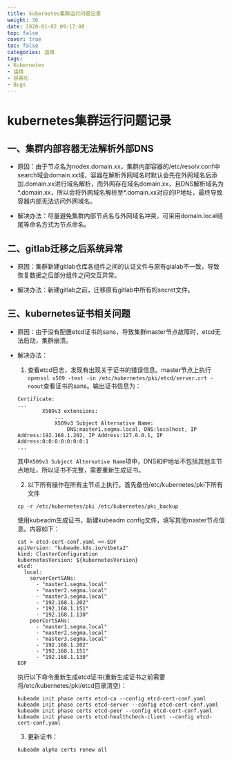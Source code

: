 ```yaml
---
title: kubernetes集群运行问题记录
weight: 36
date: 2020-01-02 09:17:08
top: false
cover: true
toc: false
categories: 运维
tags:
- Kubernetes
- 运维
- 容器化
- Bugs
---
```

# kubernetes集群运行问题记录

## 一、集群内部容器无法解析外部DNS

- 原因：由于节点名为nodex.domain.xx，集群内部容器的/etc/resolv.conf中search域会domain.xx域，容器在解析外网域名时默认会先在外网域名后添加.domain.xx进行域名解析，而外网存在域名domain.xx，且DNS解析域名为*.domain.xx，所以会将外网域名解析至*.domain.xx对应的IP地址，最终导致容器内部无法访问外网域名。

- 解决办法：尽量避免集群内部节点名与外网域名冲突，可采用domain.local结尾等命名方式为节点命名。

## 二、gitlab迁移之后系统异常

- 原因：集群新建gitlab仓库各组件之间的认证文件与原有gialab不一致，导致恢复数据之后部分组件之间交互异常。

- 解决办法：新建gitlab之前，迁移原有gitlab中所有的secret文件。

## 三、kubernetes证书相关问题

- 原因：由于没有配置etcd证书的sans，导致集群master节点故障时，etcd无法启动，集群崩溃。

- 解决办法：

  1. 查看etcd日志，发现有出现关于证书的错误信息。master节点上执行``openssl x509 -text -in /etc/kubernetes/pki/etcd/server.crt -noout``查看证书的sans。输出证书信息为：

   ```shell
   Certificate:
   ...
           X509v3 extensions:
               ...
               X509v3 Subject Alternative Name: 
                   DNS:master1.segma.local, DNS:localhost, IP Address:192.168.1.202, IP Address:127.0.0.1, IP Address:0:0:0:0:0:0:0:1
   ...
   ```
  其中``X509v3 Subject Alternative Name``项中，DNS和IP地址不包括其他主节点地址，所以证书不完整，需要重新生成证书。

  2. 以下所有操作在所有主节点上执行。首先备份/etc/kubernetes/pki下所有文件
  
  ```shell
  cp -r /etc/kubernetes/pki /etc/kubernetes/pki_backup
  ```
  
  使用kubeadm生成证书，新建kubeadm config文件，填写其他master节点信息。内容如下：

  ```shell
  cat > etcd-cert-conf.yaml <<-EOF
  apiVersion: "kubeadm.k8s.io/v1beta2"
  kind: ClusterConfiguration
  kubernetesVersion: ${kubernetesVersion}
  etcd:
    local:
      serverCertSANs:
        - "master1.segma.local"
        - "master2.segma.local"
        - "master3.segma.local"
        - "192.168.1.202"
        - "192.168.1.151"
        - "192.168.1.130"
      peerCertSANs:
        - "master1.segma.local"
        - "master2.segma.local"
        - "master3.segma.local"
        - "192.168.1.202"
        - "192.168.1.151"
        - "192.168.1.130"
  EOF
  ```
  
  执行以下命令重新生成etcd证书(重新生成证书之前需要将/etc/kubernetes/pki/etcd目录清空)：
  
  ```shell
  kubeadm init phase certs etcd-ca --config etcd-cert-conf.yaml
  kubeadm init phase certs etcd-server --config etcd-cert-conf.yaml
  kubeadm init phase certs etcd-peer --config etcd-cert-conf.yaml
  kubeadm init phase certs etcd-healthcheck-client --config etcd-cert-conf.yaml
  ```

  3. 更新证书：
  ```shell
  kubeadm alpha certs renew all
  ```
